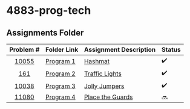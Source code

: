 # 4883-prog-tech

## Assignments Folder

|Problem #| Folder Link| Assignment Description | Status |
| :--------------------------------------------------------------------------------------------------: | ----------------------------------------------------------------------------------------------------- | ----------------------------------------------------------------------------------------------------------------------------- | ------ |
| [10055](/Assignments/Hashmat/hasmat.cpp) | [Program 1](/Assignments/Hashmat) | [Hashmat](Assignments/Hashmat/README.md) | :heavy_check_mark: |
| [161](/Assignments/Traffic_Lights/161.cpp) | [Program 2](/Assignments/Traffic_Lights) | [Traffic Lights](/Assignments/Traffic_Lights/README.md) |:heavy_check_mark:|
|[10038](/Assignments/Jolly_Jumpers/10038.cpp)|[Program 3](/Assignments/Jolly_Jumpers)|[Jolly Jumpers](/Assignments/Jolly_Jumpers/READ.me)|:heavy_check_mark:|
|[11080](Assignments/Place_The_Guards)|[Program 4](Assignments/Place_The_Guards)|[Place the Guards](Assignments/Place_The_Guards/11080.pdf) | :soon: |
